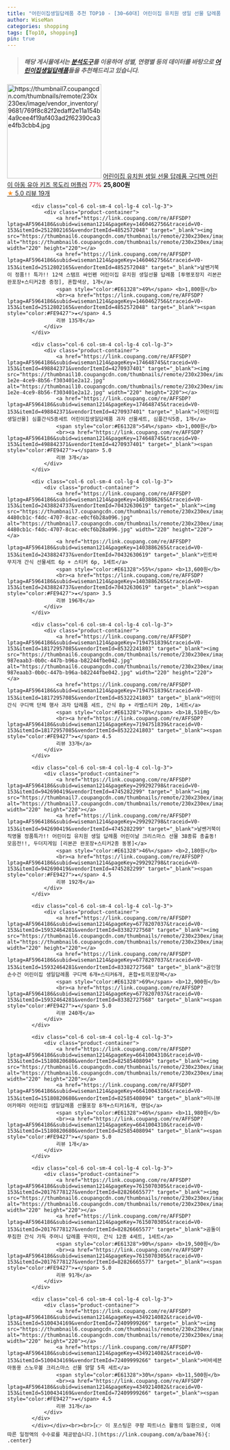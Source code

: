 ```yaml
---
title: "어린이집생일답례품 추천 TOP10 - [30~60대] 어린이집 유치원 생일 선물 답례품 구디백 어린이 아동 유아 키즈 목도리 머플러"
author: WiseMan
categories: shopping
tags: [Top10, shopping]
pin: true
---
```


> ##### 해당 게시물에서는 [**분석도구**](https://itemscout.io/)를 이용하여 **성별**, **연령별** 등의 데이터를 바탕으로 [**어린이집생일답례품**](https://link.coupang.com/a/baae76)들을 추천해드리고 있습니다.
<div class="container"><div class="row">
            <div class="col-6 col-sm-4 col-lg-4 col-lg-3">
                <div class="product-container">
                    <a href="https://link.coupang.com/re/AFFSDP?lptag=AF5964186&subid=wiseman1214&pageKey=7643578642&traceid=V0-153&itemId=20317373846&vendorItemId=87402888872" target="_blank"><img src="https://thumbnail7.coupangcdn.com/thumbnails/remote/230x230ex/image/vendor_inventory/9681/769f8c82f2edaff2e11a154b4a9cee4f19af403ad2f62390ca3e4fb3cbb4.jpg" alt="https://thumbnail7.coupangcdn.com/thumbnails/remote/230x230ex/image/vendor_inventory/9681/769f8c82f2edaff2e11a154b4a9cee4f19af403ad2f62390ca3e4fb3cbb4.jpg" width="220" height="220"></a>
                    <a href="https://link.coupang.com/re/AFFSDP?lptag=AF5964186&subid=wiseman1214&pageKey=7643578642&traceid=V0-153&itemId=20317373846&vendorItemId=87402888872" target="_blank">어린이집 유치원 생일 선물 답례품 구디백 어린이 아동 유아 키즈 목도리 머플러</a>
                    <span style="color:#E61328">77%</span> <b>25,800원</b>
                    <br><a href="https://link.coupang.com/re/AFFSDP?lptag=AF5964186&subid=wiseman1214&pageKey=7643578642&traceid=V0-153&itemId=20317373846&vendorItemId=87402888872" target="_blank"><span style="color:#FE9427">★</span> 5.0
                    리뷰 19개</a>
                </div>
            </div>
            
            <div class="col-6 col-sm-4 col-lg-4 col-lg-3">
                <div class="product-container">
                    <a href="https://link.coupang.com/re/AFFSDP?lptag=AF5964186&subid=wiseman1214&pageKey=1460462756&traceid=V0-153&itemId=2512802165&vendorItemId=4852572048" target="_blank"><img src="https://thumbnail6.coupangcdn.com/thumbnails/remote/230x230ex/image/vendor_inventory/3932/715be79cc18f38acdeb0e4db7562195c9049068559ddc24fa9ec064c44d9.jpg" alt="https://thumbnail6.coupangcdn.com/thumbnails/remote/230x230ex/image/vendor_inventory/3932/715be79cc18f38acdeb0e4db7562195c9049068559ddc24fa9ec064c44d9.jpg" width="220" height="220"></a>
                    <a href="https://link.coupang.com/re/AFFSDP?lptag=AF5964186&subid=wiseman1214&pageKey=1460462756&traceid=V0-153&itemId=2512802165&vendorItemId=4852572048" target="_blank">날쌘거북이 정품!! 특가!! 12색 스탬프 싸인펜 어린이집 유치원 생일선물 답례품 [투명포장지 리본끈완포장+스티커2종 증정], 혼합색상, 1개</a>
                    <span style="color:#E61328">49%</span> <b>1,800원</b>
                    <br><a href="https://link.coupang.com/re/AFFSDP?lptag=AF5964186&subid=wiseman1214&pageKey=1460462756&traceid=V0-153&itemId=2512802165&vendorItemId=4852572048" target="_blank"><span style="color:#FE9427">★</span> 4.5
                    리뷰 135개</a>
                </div>
            </div>
            
            <div class="col-6 col-sm-4 col-lg-4 col-lg-3">
                <div class="product-container">
                    <a href="https://link.coupang.com/re/AFFSDP?lptag=AF5964186&subid=wiseman1214&pageKey=174648745&traceid=V0-153&itemId=498842371&vendorItemId=4270937401" target="_blank"><img src="https://thumbnail10.coupangcdn.com/thumbnails/remote/230x230ex/image/vendor_inventory/images/2019/01/07/12/9/d6d56178-1e2e-4ce9-8b56-f303401e2a12.jpg" alt="https://thumbnail10.coupangcdn.com/thumbnails/remote/230x230ex/image/vendor_inventory/images/2019/01/07/12/9/d6d56178-1e2e-4ce9-8b56-f303401e2a12.jpg" width="220" height="220"></a>
                    <a href="https://link.coupang.com/re/AFFSDP?lptag=AF5964186&subid=wiseman1214&pageKey=174648745&traceid=V0-153&itemId=498842371&vendorItemId=4270937401" target="_blank">[어린이집 생일선물] 심플간식5종세트 어린이집생일답례품 과자 선물세트, 심플간식5종, 1개</a>
                    <span style="color:#E61328">54%</span> <b>1,000원</b>
                    <br><a href="https://link.coupang.com/re/AFFSDP?lptag=AF5964186&subid=wiseman1214&pageKey=174648745&traceid=V0-153&itemId=498842371&vendorItemId=4270937401" target="_blank"><span style="color:#FE9427">★</span> 5.0
                    리뷰 3개</a>
                </div>
            </div>
            
            <div class="col-6 col-sm-4 col-lg-4 col-lg-3">
                <div class="product-container">
                    <a href="https://link.coupang.com/re/AFFSDP?lptag=AF5964186&subid=wiseman1214&pageKey=1403886265&traceid=V0-153&itemId=2438824737&vendorItemId=70432630619" target="_blank"><img src="https://thumbnail7.coupangcdn.com/thumbnails/remote/230x230ex/image/retail/images/1159146896420008-4480cb1c-f4dc-4707-8cac-e0cf6b28a096.jpg" alt="https://thumbnail7.coupangcdn.com/thumbnails/remote/230x230ex/image/retail/images/1159146896420008-4480cb1c-f4dc-4707-8cac-e0cf6b28a096.jpg" width="220" height="220"></a>
                    <a href="https://link.coupang.com/re/AFFSDP?lptag=AF5964186&subid=wiseman1214&pageKey=1403886265&traceid=V0-153&itemId=2438824737&vendorItemId=70432630619" target="_blank">민트바 무지개 간식 선물세트 6p + 스티커 6p, 1세트</a>
                    <span style="color:#E61328">55%</span> <b>13,600원</b>
                    <br><a href="https://link.coupang.com/re/AFFSDP?lptag=AF5964186&subid=wiseman1214&pageKey=1403886265&traceid=V0-153&itemId=2438824737&vendorItemId=70432630619" target="_blank"><span style="color:#FE9427">★</span> 3.5
                    리뷰 196개</a>
                </div>
            </div>
            
            <div class="col-6 col-sm-4 col-lg-4 col-lg-3">
                <div class="product-container">
                    <a href="https://link.coupang.com/re/AFFSDP?lptag=AF5964186&subid=wiseman1214&pageKey=7194751839&traceid=V0-153&itemId=18172957085&vendorItemId=85322241803" target="_blank"><img src="https://thumbnail6.coupangcdn.com/thumbnails/remote/230x230ex/image/retail/images/6777844146038977-987eaab3-0b0c-447b-b96a-b82244fbe042.jpg" alt="https://thumbnail6.coupangcdn.com/thumbnails/remote/230x230ex/image/retail/images/6777844146038977-987eaab3-0b0c-447b-b96a-b82244fbe042.jpg" width="220" height="220"></a>
                    <a href="https://link.coupang.com/re/AFFSDP?lptag=AF5964186&subid=wiseman1214&pageKey=7194751839&traceid=V0-153&itemId=18172957085&vendorItemId=85322241803" target="_blank">어린이 간식 구디백 단체 행사 과자 답례품 세트, 간식 8p + 라벨스티커 20p, 1세트</a>
                    <span style="color:#E61328">78%</span> <b>18,510원</b>
                    <br><a href="https://link.coupang.com/re/AFFSDP?lptag=AF5964186&subid=wiseman1214&pageKey=7194751839&traceid=V0-153&itemId=18172957085&vendorItemId=85322241803" target="_blank"><span style="color:#FE9427">★</span> 4.5
                    리뷰 33개</a>
                </div>
            </div>
            
            <div class="col-6 col-sm-4 col-lg-4 col-lg-3">
                <div class="product-container">
                    <a href="https://link.coupang.com/re/AFFSDP?lptag=AF5964186&subid=wiseman1214&pageKey=299292798&traceid=V0-153&itemId=942690419&vendorItemId=4745282299" target="_blank"><img src="https://thumbnail7.coupangcdn.com/thumbnails/remote/230x230ex/image/vendor_inventory/f31b/6cd34f75fc694f7906c86c50ffe11144a1506fe6196cae5052f29a69f0a1.jpg" alt="https://thumbnail7.coupangcdn.com/thumbnails/remote/230x230ex/image/vendor_inventory/f31b/6cd34f75fc694f7906c86c50ffe11144a1506fe6196cae5052f29a69f0a1.jpg" width="220" height="220"></a>
                    <a href="https://link.coupang.com/re/AFFSDP?lptag=AF5964186&subid=wiseman1214&pageKey=299292798&traceid=V0-153&itemId=942690419&vendorItemId=4745282299" target="_blank">날쌘거북이 직영몰 정품특가!! 어린이집 유치원 생일 답례품 어린이날 크리스마스 선물 38종류 총출동! 모음전!!, 두더지게임 [리본끈 완포장+스티커2종 동봉]</a>
                    <span style="color:#E61328">46%</span> <b>2,180원</b>
                    <br><a href="https://link.coupang.com/re/AFFSDP?lptag=AF5964186&subid=wiseman1214&pageKey=299292798&traceid=V0-153&itemId=942690419&vendorItemId=4745282299" target="_blank"><span style="color:#FE9427">★</span> 4.5
                    리뷰 192개</a>
                </div>
            </div>
            
            <div class="col-6 col-sm-4 col-lg-4 col-lg-3">
                <div class="product-container">
                    <a href="https://link.coupang.com/re/AFFSDP?lptag=AF5964186&subid=wiseman1214&pageKey=6778207037&traceid=V0-153&itemId=15932464281&vendorItemId=83382727568" target="_blank"><img src="https://thumbnail6.coupangcdn.com/thumbnails/remote/230x230ex/image/vendor_inventory/d984/8a1f4cce9b24ec94de3507596514c84bd893c355284e1e04440a74b195e8.jpg" alt="https://thumbnail6.coupangcdn.com/thumbnails/remote/230x230ex/image/vendor_inventory/d984/8a1f4cce9b24ec94de3507596514c84bd893c355284e1e04440a74b195e8.jpg" width="220" height="220"></a>
                    <a href="https://link.coupang.com/re/AFFSDP?lptag=AF5964186&subid=wiseman1214&pageKey=6778207037&traceid=V0-153&itemId=15932464281&vendorItemId=83382727568" target="_blank">곰인형손수건 어린이집 생일답례품 구디백 6개+스티커6개, 혼합+토끼포장팩</a>
                    <span style="color:#E61328">69%</span> <b>12,900원</b>
                    <br><a href="https://link.coupang.com/re/AFFSDP?lptag=AF5964186&subid=wiseman1214&pageKey=6778207037&traceid=V0-153&itemId=15932464281&vendorItemId=83382727568" target="_blank"><span style="color:#FE9427">★</span> 5.0
                    리뷰 240개</a>
                </div>
            </div>
            
            <div class="col-6 col-sm-4 col-lg-4 col-lg-3">
                <div class="product-container">
                    <a href="https://link.coupang.com/re/AFFSDP?lptag=AF5964186&subid=wiseman1214&pageKey=6641004310&traceid=V0-153&itemId=15180820680&vendorItemId=82585408094" target="_blank"><img src="https://thumbnail6.coupangcdn.com/thumbnails/remote/230x230ex/image/vendor_inventory/8e23/31e41f40d14db5f281ac66f4185676201b7ec9196ed0b486ce08890ccd0a.jpg" alt="https://thumbnail6.coupangcdn.com/thumbnails/remote/230x230ex/image/vendor_inventory/8e23/31e41f40d14db5f281ac66f4185676201b7ec9196ed0b486ce08890ccd0a.jpg" width="220" height="220"></a>
                    <a href="https://link.coupang.com/re/AFFSDP?lptag=AF5964186&subid=wiseman1214&pageKey=6641004310&traceid=V0-153&itemId=15180820680&vendorItemId=82585408094" target="_blank">미니뷰어카메라 어린이집 생일답례품 선물포장 8개+스티커16개, 랜덤</a>
                    <span style="color:#E61328">46%</span> <b>11,980원</b>
                    <br><a href="https://link.coupang.com/re/AFFSDP?lptag=AF5964186&subid=wiseman1214&pageKey=6641004310&traceid=V0-153&itemId=15180820680&vendorItemId=82585408094" target="_blank"><span style="color:#FE9427">★</span> 5.0
                    리뷰 1개</a>
                </div>
            </div>
            
            <div class="col-6 col-sm-4 col-lg-4 col-lg-3">
                <div class="product-container">
                    <a href="https://link.coupang.com/re/AFFSDP?lptag=AF5964186&subid=wiseman1214&pageKey=7615070305&traceid=V0-153&itemId=20176778127&vendorItemId=82826665577" target="_blank"><img src="https://thumbnail6.coupangcdn.com/thumbnails/remote/230x230ex/image/vendor_inventory/61e7/13934c8b1dc74e4be342a9547116c7233f1618c0c90f30b108b410a07e1c.jpg" alt="https://thumbnail6.coupangcdn.com/thumbnails/remote/230x230ex/image/vendor_inventory/61e7/13934c8b1dc74e4be342a9547116c7233f1618c0c90f30b108b410a07e1c.jpg" width="220" height="220"></a>
                    <a href="https://link.coupang.com/re/AFFSDP?lptag=AF5964186&subid=wiseman1214&pageKey=7615070305&traceid=V0-153&itemId=20176778127&vendorItemId=82826665577" target="_blank">곰돌이 푸짐한 간식 가득 주머니 답례품 꾸러미, 간식 12종 4세트, 1세트</a>
                    <span style="color:#E61328">90%</span> <b>19,500원</b>
                    <br><a href="https://link.coupang.com/re/AFFSDP?lptag=AF5964186&subid=wiseman1214&pageKey=7615070305&traceid=V0-153&itemId=20176778127&vendorItemId=82826665577" target="_blank"><span style="color:#FE9427">★</span> 5.0
                    리뷰 91개</a>
                </div>
            </div>
            
            <div class="col-6 col-sm-4 col-lg-4 col-lg-3">
                <div class="product-container">
                    <a href="https://link.coupang.com/re/AFFSDP?lptag=AF5964186&subid=wiseman1214&pageKey=4349214082&traceid=V0-153&itemId=5100434169&vendorItemId=72409999266" target="_blank"><img src="https://thumbnail6.coupangcdn.com/thumbnails/remote/230x230ex/image/rs_quotation_api/q5lfuxch/b97ea16239ba4dd28aeacd83dfa263ef.jpg" alt="https://thumbnail6.coupangcdn.com/thumbnails/remote/230x230ex/image/rs_quotation_api/q5lfuxch/b97ea16239ba4dd28aeacd83dfa263ef.jpg" width="220" height="220"></a>
                    <a href="https://link.coupang.com/re/AFFSDP?lptag=AF5964186&subid=wiseman1214&pageKey=4349214082&traceid=V0-153&itemId=5100434169&vendorItemId=72409999266" target="_blank">비바세븐 아동용 스노우볼 크리스마스 선물 양말 5족 세트</a>
                    <span style="color:#E61328">30%</span> <b>11,500원</b>
                    <br><a href="https://link.coupang.com/re/AFFSDP?lptag=AF5964186&subid=wiseman1214&pageKey=4349214082&traceid=V0-153&itemId=5100434169&vendorItemId=72409999266" target="_blank"><span style="color:#FE9427">★</span> 4.5
                    리뷰 31개</a>
                </div>
            </div>
            </div></div><br><br>[👉 이 포스팅은 쿠팡 파트너스 활동의 일환으로, 이에 따른 일정액의 수수료를 제공받습니다.](https://link.coupang.com/a/baae76){: .center}